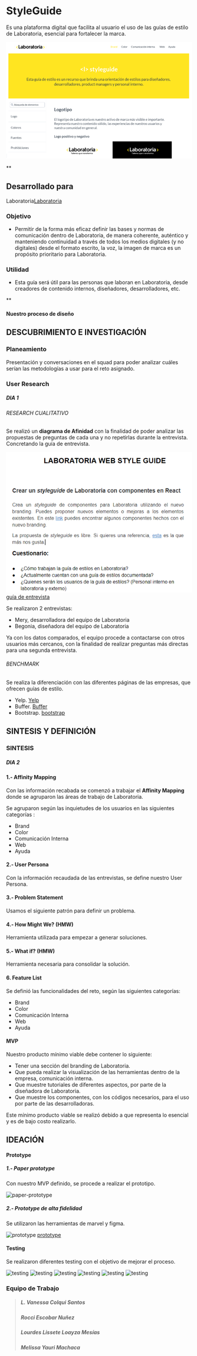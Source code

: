 #

# StyleGuide

Es una plataforma digital que facilita al usuario el uso de las guías de estilo de Laboratoria, esencial para fortalecer la marca.

![foto-ppal](assets/images/foto-ppal.png)

**

## Desarrollado para

Laboratoria[Laboratoria](http://laboratoria.la)

### Objetivo

- Permitir de la forma más eficaz definir las bases y normas de comunicación dentro de Laboratoria, de manera coherente, auténtico y manteniendo continuidad a través de todos los medios digitales (y no digitales) desde el formato escrito, la voz, la imagen de marca es un propósito prioritario para Laboratoria.

### Utilidad

- Esta guía será útil para las personas que laboran en Laboratoria, desde creadores de contenido internos, diseñadores, desarrolladores, etc.

**

#### Nuestro proceso de diseño

## DESCUBRIMIENTO E INVESTIGACIÓN

### Planeamiento

Presentación y conversaciones en el squad para poder analizar cuáles serían las metodologías a usar para el reto asignado.

### User Research

##### DIA 1

###### RESEARCH CUALITATIVO

Se realizó un **diagrama de Afinidad** con la finalidad de poder analizar las propuestas de preguntas de cada una y no repetirlas durante la entrevista. Concretando la guía de entrevista.

![guía de entrevista](assets/images/guia-de-entrevistas.png)
[guía de entrevista](https://docs.google.com/document/d/1MLC8BdoegsvjA-xcX3hwHy_L7PowZzVmqTB6AMST17k/edit#)

Se realizaron 2 entrevistas:

- Mery, desarrolladora del equipo de Laboratoria
- Begonia, diseñadora del equipo de Laboratoria

Ya con los datos comparados, el equipo procede a contactarse con otros usuarios más cercanos, con la finalidad de realizar preguntas más directas para una segunda entrevista.

###### BENCHMARK

Se realiza la diferenciación con las diferentes páginas de las empresas, que ofrecen guías de estilo.
- Yelp. [Yelp](https://www.yelp.com/styleguide)
- Buffer. [Buffer](https://buffer.com/style-guide)
- Bootstrap. [bootstrap](https://getbootstrap.com/)

## SINTESIS Y DEFINICIÓN

### SINTESIS

##### DIA 2

#### 1.- Affinity Mapping

Con las información recabada se comenzó a trabajar el **Affinity Mapping** donde se agruparon las áreas de trabajo de Laboratoria.

Se agruparon según las inquietudes de los usuarios en las siguientes categorías :

- Brand
- Color
- Comunicación Interna
- Web
- Ayuda

#### 2.- User Persona

Con la información recaudada de las entrevistas, se define nuestro User Persona.

#### 3.- Problem Statement

Usamos el siguiente patrón para definir un problema.

#### 4.- How Might We? (HMW)

Herramienta utilizada para empezar a generar soluciones.

#### 5.- What if? (HMW)

Herramienta necesaria para consolidar la solución.

#### 6. Feature List

Se definió las funcionalidades del reto, según las siguientes categorías:

- Brand
- Color
- Comunicación Interna
- Web
- Ayuda

#### MVP

Nuestro producto mínimo viable debe contener lo siguiente:

- Tener una sección del branding de Laboratoria.
- Que pueda realizar la visualización de las herramientas dentro de la empresa, comunicación interna.
- Que muestre tutoriales de diferentes aspectos, por parte de la diseñadora de Laboratoria.
- Que muestre los componentes, con los códigos necesarios, para el uso por parte de las desarrolladoras.

Este mínimo producto viable se realizó debido a que representa lo esencial y es de bajo costo realizarlo.

## IDEACIÓN

#### Prototype

##### 1.- Paper prototype

Con nuestro MVP definido, se procede a realizar el prototipo.

![paper-prototype](assets/docs/paper-prototype.jpg)

##### 2.- Prototype de alta fidelidad

Se utilizaron las herramientas de marvel y figma.

![prototype](assets/docs/prototype.png)
[prototype](https://marvelapp.com/86i06bb/screen/40355827)

#### Testing

Se realizaron diferentes testing con el objetivo de mejorar el proceso.

![testing](assets/docs/diego.jpg)
![testing](assets/docs/ale.jpg)
![testing](assets/docs/noemi.jpg)
![testing](assets/docs/gonzalo.jpg)
![testing](assets/docs/jhonalbert.png)
![testing](assets/docs/lulu.png)


### **Equipo de Trabajo**

>##### L. Vanessa Colqui Santos
>##### Rocci Escobar Nuñez
>##### Lourdes Lissete Loayza Mesías
>##### Melissa Yauri Machaca